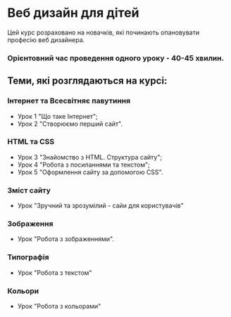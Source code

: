 # Веб дизайн для дітей

Цей курс розраховано на новачків, які починають опановувати професію веб дизайнера.

### Орієнтовний час проведення одного уроку - 40-45 хвилин.

## Теми, які розглядаються на курсі:

### Інтернет та Всесвітняє павутиння

- Урок 1 "Що таке Інтернет";
- Урок 2 "Створюємо перший сайт".


### HTML та CSS

- Урок 3 "Знайомство з HTML. Структура сайту";
- Урок 4 "Робота з посиланнями та текстом";
- Урок 5 "Оформлення сайту за допомогою CSS".

### Зміст сайту

- Урок "Зручний та зрозумілий - сайи для користувачів"

### Зображення

- Урок "Робота з зображеннями".

### Типографія

- Урок "Робота з текстом"

### Кольори

- Урок "Робота з кольорами"

###
